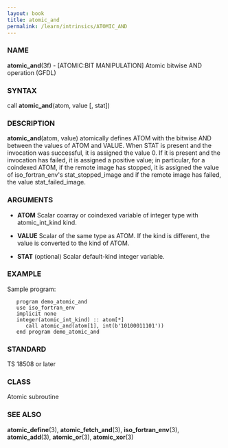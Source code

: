 ```yaml
---
layout: book
title: atomic_and
permalink: /learn/intrinsics/ATOMIC_AND
---
```

### NAME

**atomic\_and**(3f) - \[ATOMIC:BIT MANIPULATION\] Atomic bitwise AND operation
(GFDL)

### SYNTAX

call **atomic\_and**(atom, value \[, stat\])

### DESCRIPTION

**atomic\_and**(atom, value) atomically defines ATOM with the bitwise
AND between the values of ATOM and VALUE. When STAT is present and the
invocation was successful, it is assigned the value 0. If it is present
and the invocation has failed, it is assigned a positive value; in
particular, for a coindexed ATOM, if the remote image has stopped, it is
assigned the value of iso\_fortran\_env's stat\_stopped\_image and if
the remote image has failed, the value stat\_failed\_image.

### ARGUMENTS

  - **ATOM**
    Scalar coarray or coindexed variable of integer type with
    atomic\_int\_kind kind.

  - **VALUE**
    Scalar of the same type as ATOM. If the kind is different, the value
    is converted to the kind of ATOM.

  - **STAT**
    (optional) Scalar default-kind integer variable.

### EXAMPLE

Sample program:

```
   program demo_atomic_and
   use iso_fortran_env
   implicit none
   integer(atomic_int_kind) :: atom[*]
      call atomic_and(atom[1], int(b'10100011101'))
   end program demo_atomic_and
```

### STANDARD

TS 18508 or later

### CLASS

Atomic subroutine

### SEE ALSO

**atomic\_define**(3), **atomic\_fetch\_and**(3),
**iso\_fortran\_env**(3), **atomic\_add**(3), **atomic\_or**(3),
**atomic\_xor**(3)
